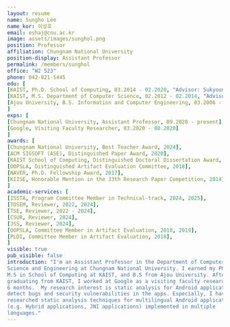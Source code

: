 ```yaml
---
layout: resume
name: Sungho Lee
name_kor: 이성호
email: eshaj@cnu.ac.kr
image: assets/images/sunghol.png
position: Professor
affiliation: Chungnam National University
position-display: Assistant Professor
permalink: /members/sunghol
office: "W2 523"
phone: 042-821-5445
edu: [
[KAIST, Ph.D. School of Computing, 03.2014 - 02.2020, "Advisor: Sukyoung Ryu"],
[KAIST, M.S. Department of Computer Science, 02.2012 - 02.2014, "Advisor: Taisook Han"],
[Ajou University, B.S. Information and Computer Engineering, 03.2006 - 02.2012]
]
exps: [
[Chungnam National University, Assistant Professor, 09.2020 - present],
[Google, Visiting Faculty Researcher, 03.2020 - 08.2020]
]
awards: [
[Chungnam National University, Best Teacher Award, 2024],
[ACM SIGSOFT (ASE), Distinguished Paper Award, 2020],
[KAIST School of Computing, Distinguished Doctoral Dissertation Award, 2020],
[OOPSLA, Distinguished Artifact Evaluation Committee, 2018],
[NAVER, Ph.D. Fellowship Award, 2017],
[KIISE, Honorable Mention in the 33th Research Paper Competition, 2014],
]
academic-services: [
[ISSTA, Program Committee Member in Technical-track, 2024, 2025],
[TOSEM, Reviewer, 2022, 2024],
[TSE, Reviewer, 2022 - 2024],
[CSUR, Reviewer, 2024],
[JSS, Reviewer, 2024],
[OOPSLA, Committee Member in Artifact Evaluation, 2018, 2019],
[PLDI, Committee Member in Artifact Evaluation, 2018],
]
visible: true
pub_visible: false
introduction: "I'm an Assistant Professor in the Department of Computer
Science and Engineering at Chungnam National University. I earned my Ph.D. and
M.S in School of Computing at KAIST, and B.S from Ajou University. After
graduating from KAIST, I worked at Google as a visiting faculty researcher for
6 months.  My research interest is static analysis for Android applications to
detect bugs and security vulnerabilities in the apps. Especially, I have
researched static analysis techniques for multilingual Android applications
(e.g. Hybrid applications, JNI applications) implemented in multiple
languages."
---
```




